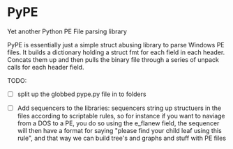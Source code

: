 # PyPE
Yet another Python PE File parsing library

PyPE is essentially just a simple struct abusing library to parse Windows PE files.
It builds a dictionary holding a struct fmt for each field in each header.
Concats them up and then pulls the binary file through a series of unpack calls for each header field.
	
TODO:
- [ ] split up the globbed pype.py file in to folders
- [ ] Add sequencers to the libraries: sequencers string up structuers in the files according to scriptable rules, so for instance if you want to naviage from a DOS to a PE, you do so using the e_flanew field, the sequencer will then have a format for saying "please find your child leaf using this rule", and that way we can build tree's and graphs and stuff with PE files

